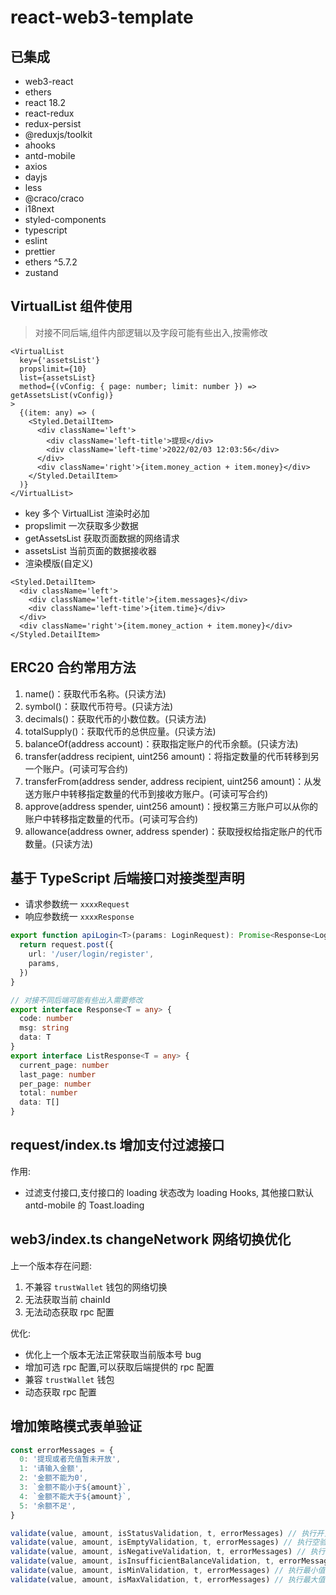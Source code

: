 # react-web3-template

## 已集成

- web3-react
- ethers
- react 18.2
- react-redux
- redux-persist
- @reduxjs/toolkit
- ahooks
- antd-mobile
- axios
- dayjs
- less
- @craco/craco
- i18next
- styled-components
- typescript
- eslint
- prettier
- ethers ^5.7.2
- zustand

## VirtualList 组件使用

> 对接不同后端,组件内部逻辑以及字段可能有些出入,按需修改

```tsx
<VirtualList
  key={'assetsList'}
  propslimit={10}
  list={assetsList}
  method={(vConfig: { page: number; limit: number }) => getAssetsList(vConfig)}
>
  {(item: any) => (
    <Styled.DetailItem>
      <div className='left'>
        <div className='left-title'>提现</div>
        <div className='left-time'>2022/02/03 12:03:56</div>
      </div>
      <div className='right'>{item.money_action + item.money}</div>
    </Styled.DetailItem>
  )}
</VirtualList>
```

- key 多个 VirtualList 渲染时必加
- propslimit 一次获取多少数据
- getAssetsList 获取页面数据的网络请求
- assetsList 当前页面的数据接收器
- 渲染模版(自定义)

```tsx
<Styled.DetailItem>
  <div className='left'>
    <div className='left-title'>{item.messages}</div>
    <div className='left-time'>{item.time}</div>
  </div>
  <div className='right'>{item.money_action + item.money}</div>
</Styled.DetailItem>
```

## ERC20 合约常用方法

1. name()：获取代币名称。(只读方法)
2. symbol()：获取代币符号。(只读方法)
3. decimals()：获取代币的小数位数。(只读方法)
4. totalSupply()：获取代币的总供应量。(只读方法)
5. balanceOf(address account)：获取指定账户的代币余额。(只读方法)
6. transfer(address recipient, uint256 amount)：将指定数量的代币转移到另一个账户。(可读可写合约)
7. transferFrom(address sender, address recipient, uint256 amount)：从发送方账户中转移指定数量的代币到接收方账户。(可读可写合约)
8. approve(address spender, uint256 amount)：授权第三方账户可以从你的账户中转移指定数量的代币。(可读可写合约)
9. allowance(address owner, address spender)：获取授权给指定账户的代币数量。(只读方法)

## 基于 TypeScript 后端接口对接类型声明

- 请求参数统一 `xxxxRequest`
- 响应参数统一 `xxxxResponse`

```ts
export function apiLogin<T>(params: LoginRequest): Promise<Response<LoginResponse>> {
  return request.post({
    url: '/user/login/register',
    params,
  })
}
```

```ts
// 对接不同后端可能有些出入需要修改
export interface Response<T = any> {
  code: number
  msg: string
  data: T
}
export interface ListResponse<T = any> {
  current_page: number
  last_page: number
  per_page: number
  total: number
  data: T[]
}
```

## request/index.ts 增加支付过滤接口

作用:

- 过滤支付接口,支付接口的 loading 状态改为 loading Hooks, 其他接口默认 antd-mobile 的 Toast.loading

## web3/index.ts changeNetwork 网络切换优化

上一个版本存在问题:

1. 不兼容 `trustWallet` 钱包的网络切换
2. 无法获取当前 chainId
3. 无法动态获取 rpc 配置

优化:

- 优化上一个版本无法正常获取当前版本号 bug
- 增加可选 rpc 配置,可以获取后端提供的 rpc 配置
- 兼容 `trustWallet` 钱包
- 动态获取 rpc 配置

## 增加策略模式表单验证

```ts
const errorMessages = {
  0: '提现或者充值暂未开放',
  1: '请输入金额',
  2: '金额不能为0',
  3: `金额不能小于${amount}`,
  4: `金额不能大于${amount}`,
  5: '余额不足',
}

validate(value, amount, isStatusValidation, t, errorMessages) // 执行开关验证
validate(value, amount, isEmptyValidation, t, errorMessages) // 执行空验证
validate(value, amount, isNegativeValidation, t, errorMessages) // 执行小于0验证
validate(value, amount, isInsufficientBalanceValidation, t, errorMessages) // 执行余额不足验证
validate(value, amount, isMinValidation, t, errorMessages) // 执行最小值验证
validate(value, amount, isMaxValidation, t, errorMessages) // 执行最大值验证
```
